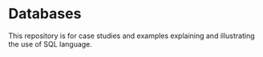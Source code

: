 # Databases
This repository is for case studies and examples explaining and illustrating the use of SQL language.
